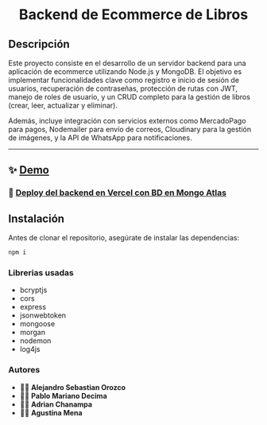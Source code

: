 <h1 align="center">Backend de Ecommerce de Libros</h1>

## Descripción

Este proyecto consiste en el desarrollo de un servidor backend para una aplicación de ecommerce utilizando Node.js y MongoDB. El objetivo es implementar funcionalidades clave como registro e inicio de sesión de usuarios, recuperación de contraseñas, protección de rutas con JWT, manejo de roles de usuario, y un CRUD completo para la gestión de libros (crear, leer, actualizar y eliminar).

Además, incluye integración con servicios externos como MercadoPago para pagos, Nodemailer para envío de correos, Cloudinary para la gestión de imágenes, y la API de WhatsApp para notificaciones.


<hr>


## ✨ [Demo](#)

### 🌟 [Deploy del backend en Vercel con BD en Mongo Atlas](#)

## Instalación

Antes de clonar el repositorio, asegúrate de instalar las dependencias:

```sh
npm i
```
### Librerias usadas
- bcryptjs
- cors
- express
- jsonwebtoken
- mongoose
- morgan
- nodemon
- log4js 

### Autores
- 👨‍💻 **Alejandro Sebastian Orozco**
- 👩‍💻 **Pablo Mariano Decima**
- 👩‍💻 **Adrian Chanampa**
- 👩‍💻 **Agustina Mena**



